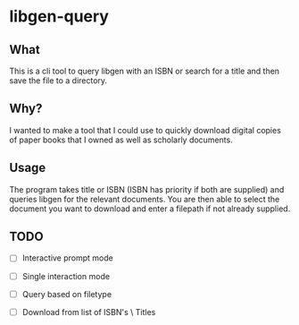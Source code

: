 # libgen-query

## What
This is a cli tool to query libgen with an ISBN or search for a title and then save the file to a directory.

## Why?
I wanted to make a tool that I could use to quickly download digital copies of paper books that I owned as well as scholarly documents.

## Usage
The program takes title or ISBN (ISBN has priority if both are supplied) and queries libgen for the relevant documents. You are then able
to select the document you want to download and enter a filepath if not already supplied.

## TODO
- [ ] Interactive prompt mode
- [ ] Single interaction mode
- [ ] Query based on filetype
- [ ] Download from list of ISBN's \ Titles

